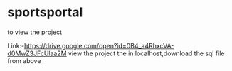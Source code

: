 # sportsportal

to view the project 

Link:-https://drive.google.com/open?id=0B4_a4RhxcVA-d0MwZ3JFcUlaa2M
view the project the in localhost,download the sql file from above 

